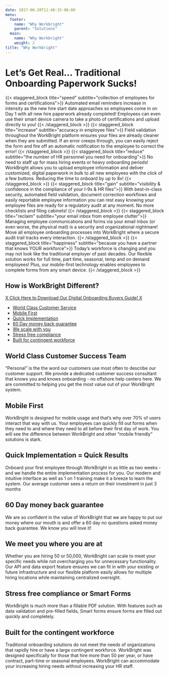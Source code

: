 ```yaml
---
date: 2017-06-20T11:48:15-06:00
menu:
  footer:
    name: "Why Workbright"
    parent: "Solutions"
  main:
    name: "Why Workbright"
    weight: 2
title: "Why Workbright"
---
```


# Let’s Get Real… Traditional Onboarding Paperwork Sucks!

{{< staggered_block title="speed" subtitle="collection of employees for forms and certifications">}}
  Automated email reminders increase in intensity as the new hire start date approaches so employees come in on Day 1 with all new hire paperwork already completed! Employees can even use their smart device camera to take a photo of certifications and upload directly to you!
{{< /staggered_block >}}
{{< staggered_block title="increase" subtitle="accuracy in employee files">}}
  Field validation throughout the WorkBright platform ensures your files are already cleaner when they are submitted. If an error creeps through, you can easily reject the form and fire off an automatic notification to the employee to correct the error!
{{< /staggered_block >}}
{{< staggered_block title="reduce" subtitle="the number of HR personnel you need for onboarding">}}
  No need to staff up for mass hiring events or heavy onboarding periods! WorkBright allows you to upload employee information and deliver customized, digital paperwork in bulk to all new employees with the click of a few buttons. Reducing the time to onboard by up to 8x!
{{< /staggered_block >}}
{{< staggered_block title="gain" subtitle="visibility & confidence in the compliance of your I-9s & HR files">}}
  With best-in-class security, automated field validation, document correction workflows and easily reportable employee information you can rest easy knowing your employee files are ready for a regulatory audit at any moment. No more checklists and filing cabinets! 
{{< /staggered_block >}}
{{< staggered_block title="reclaim" subtitle="your email inbox from employee clutter">}}
  Managing employee communications and forms via your email inbox (or even worse, the physical mail) is a security and organizational nightmare! Move all employee onboarding processes into WorkBright where a secure audit trail tracks every interaction. 
{{< /staggered_block >}}
{{< staggered_block title="happiness" subtitle="because you have a partner that knows YOUR workforce">}}
  Today’s workforce is changing and you may not look like the traditional employer of past decades. Our flexible solution works for full time, part time, seasonal, temp and on demand employees! Plus, our mobile-first technology enables employees to complete forms from any smart device.
{{< /staggered_block >}}

<div class='clearfix'></div>

## How is WorkBright Different?

<div class='text-center'>
  <a href='#' class='ext'>X Click Here to Download Our Digital Onboarding Buyers Guide! X<a>
</div>

<div class='info-tabs'>
  <div class='row'>
    <div class='col-sm-4'>
      <div class='tab-container' style=''>
        <ul class="nav nav-tabs" role="tablist">
          <li class="nav-item">
            <a class="nav-link active" data-toggle="tab" href="#world-class-customer-success-team" role="tab">World Class Customer Service</a>
          </li>
          <li class="nav-item">
            <a class="nav-link" data-toggle="tab" href="#mobile-first" role="tab">Mobile First</a>
          </li>
          <li class="nav-item">
            <a class="nav-link" data-toggle="tab" href="#quick-implementation" role="tab">Quick Implementation</a>
          </li>
          <li class="nav-item">
            <a class="nav-link" data-toggle="tab" href="#money-back-guarantee" role="tab">60 Day money back guarantee</a>
          </li>
          <li class="nav-item">
            <a class="nav-link" data-toggle="tab" href="#we-meet-you-where-you-are" role="tab">We scale with you</a>
          </li>
          <li class="nav-item">
            <a class="nav-link" data-toggle="tab" href="#stress-free-compliance" role="tab">Stress free compliance</a>
          </li>
          <li class="nav-item">
            <a class="nav-link" data-toggle="tab" href="#built-for-the-contingent-workforce" role="tab">Built for contingent workforce</a>
          </li>
        </ul>
      </div>
    </div>
    <div class='col-sm-8'>
      <div class="tab-content">
        <div class="tab-pane active" id="world-class-customer-success-team" role="tabpanel">
          <h2>World Class Customer Success Team</h2>
          <p>
            “Personal” is the the word our customers use most often to describe our customer support. We provide a dedicated customer success consultant that knows you and knows onboarding - no offshore help centers here. We are committed to helping you get the most value out of your WorkBright system.
          </p>
        </div>
        <div class="tab-pane" id="mobile-first" role="tabpanel">
          <h2>Mobile First</h2>
          <p>
          WorkBright is designed for mobile usage and that’s why over 70% of users interact that way with us. Your employees can quickly fill out forms when they need to and where they need to all before their first day of work. You will see the difference between WorkBright and other “mobile friendly” solutions is stark.
          </p>
        </div>
        <div class="tab-pane" id="quick-implementation" role="tabpanel">
          <h2>Quick Implementation = Quick Results</h2>
          <p>
            Onboard your first employee through WorkBright in as little as two weeks - and we handle the entire implementation process for you. Our modern and intuitive interface as well as 1 on 1 training make it a breeze to learn the system. Our average customer sees a return on their investment in just 3 months
          </p>
        </div>
        <div class="tab-pane" id="money-back-guarantee" role="tabpanel">
          <h2>60 Day money back guarantee</h2>
          <p>
            We are so confident in the value of WorkBright that we are happy to put our money where our mouth is and offer a 60 day no questions asked money back guarantee.  We know you will love it!
          </p>
        </div>
        <div class="tab-pane" id="we-meet-you-where-you-are" role="tabpanel">
          <h2>We meet you where you are at</h2>
          <p>
            Whether you are hiring 50 or 50,000, WorkBright can scale to meet your specific needs while not overcharging you for unnecessary functionality. Our API and data export feature ensures we can fit in with your existing or future infrastructure and our flexible platform easily allows for multiple hiring locations while maintaining centralized oversight.  
          </p>
        </div>
        <div class="tab-pane" id="stress-free-compliance" role="tabpanel">
          <h2>Stress free compliance or Smart Forms</h2>
          <p>
            WorkBright is much more than a fillable PDF solution. With features such as data validation and pre-filled fields, Smart forms ensure forms are filled out quickly and completely. 
          </p>
        </div>
        <div class="tab-pane" id="built-for-the-contingent-workforce" role="tabpanel">
          <h2>Built for the contingent workforce</h2>
          <p>
            Traditional onboarding solutions do not meet the needs of organizations that rapidly hire or have a large contingent workforce. WorkBright was designed specifically for those that hire more than 50 per year, or have contract, part-time or seasonal employees. WorkBright can accommodate your increasing hiring needs without increasing your HR staff.
          </p>
        </div>
      </div>
    </div>
  </div>
</div>



 